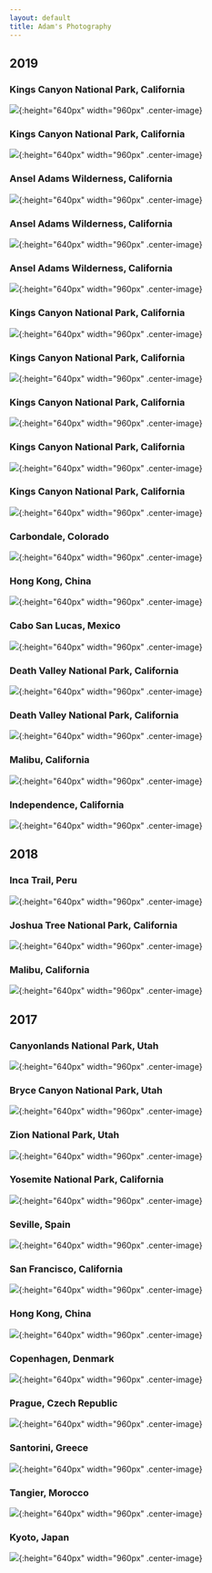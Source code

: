 ```yaml
---
layout: default
title: Adam's Photography
---
```


## 2019

### Kings Canyon National Park, California
![](https://lh3.googleusercontent.com/Zg7a2u0PCUNi2y3R1a_VRfAQAPnHGBV7hEs-vhRp6FvX1bpnJq8NiM9-lnEOF9KuFlMJXu0CJxxJ3zmdwO7OtkchtaPHt6GgkgAW_UzPFlvza3u6aZzASMBHH7ccFFRw9Lmz9IP1sPQ=w2400){:height="640px" width="960px" .center-image}

### Kings Canyon National Park, California
![](https://lh3.googleusercontent.com/InCwrirp7JuvR1i8f9iYZrdWtG3jSwccFdPbkrmq5Q5j6eA_0lTibze4wqVrNfD-GmFr5c_sse5Cr3UE1rP0EM2qu5zIAd_PFL5iZxzPM7UX5euHrVyV5UzeniR-fybiG-HJPamz_Qo=w2400){:height="640px" width="960px" .center-image}

### Ansel Adams Wilderness, California
![](https://lh3.googleusercontent.com/Gjx9NS6dEWJfZmoE7V9GOoRNP3jws6MjJEvv4hgBVzfWI_B67VN7hxTiaXG4TLE_tBEUsxQDjWDzJBb4f8fhMX8v4fZyzGdx5wlpoJW3aBHzMlxleJIe8v8t-8yyR9mgEiH6rY_gm4g=w2400){:height="640px" width="960px" .center-image}

### Ansel Adams Wilderness, California
![](https://lh3.googleusercontent.com/L-7I14JNvNjkc5HJKyBQlTG8UJKjTKTB1cxkpzv-pGQe9nK9wky95ll-bJQLJlcbQ7ZLHAXk1MrBfj4zYMZ-9DQVQFLGlhpezA51KnvgyluZ5DkMAxWxyPih4ErNN0V1hBLygB_sMVA=w2400){:height="640px" width="960px" .center-image}

### Ansel Adams Wilderness, California
![](https://lh3.googleusercontent.com/Uh-fzRIlR-yKCem8935FxPDAnQ6pbEvdpZ2emS6xdaLLKpvG1uLwLqSdPpV-w0RemURIATerf3L0LDxGfg_CnLmnXnmdwGmoF8agwxcnixkMEMj2-LHD_QUqe50Ze-IrflL1v6abMiU=w2400){:height="640px" width="960px" .center-image}

### Kings Canyon National Park, California
![](https://lh3.googleusercontent.com/PeMfb45BatuYGNR1-AzQ_FhsY7WZXVuLHKSeJA2ruAIDBO_a6b_fmLTENcgJfGq5I2dSrLcPbyoG_7RH2Y2smssOj8A0sn39OTLIVuIf-d04q7BnCaTW11-JcJYoJipZO55Z5Ajhijs=w2400){:height="640px" width="960px" .center-image}

### Kings Canyon National Park, California
![](https://lh3.googleusercontent.com/FaUI2SJ1mRlcxPxZX6TcO_p6Mv4AiSMSHNE5OIeTFYS-mxeehfNoywqAYh3QAq7IbEXwvh_n9SEKRgAM9xlw5iLW7a7BgmrRs6Z9y3KR57wI0VNFF2o1CZBiPzSViiWDV4-qt6gOlLE=w2400){:height="640px" width="960px" .center-image}

### Kings Canyon National Park, California
![](https://lh3.googleusercontent.com/RVnVxhwykLWQOQkYTGVMGJr9CWwETNnzvKykdU8VcOc_dIyJOsSR-4PPMxElIQB_4rvG4UuHGxn93-0shcjpGrQhtDYlQSHs4djQxB9CH3xLx1ng1CjD7mQg0Y1CNGsKE8SpeJ0HYBQ=w2400){:height="640px" width="960px" .center-image}

### Kings Canyon National Park, California
![](https://lh3.googleusercontent.com/f20-v0AFHKbynks8-u7u0EI5x2322SroR_RydnaZn0-Xp4TPGfvgzs8dhTIZxNWf-cDDyLRhCGs3bUMW3DoDh7SFpldzWK4xzaK86RHu3ytu0amUglxM1NZoMT8Xt2Du0SUrJtDDraY=w2400){:height="640px" width="960px" .center-image}

### Kings Canyon National Park, California
![](https://lh3.googleusercontent.com/Vk9dVjmQDwC0vd2S_cGW-i5iW3bNW4ypY0cJmIHEK5zA_VxGT64_vDVS-Rz3vIq2dRemM7mNwBdYcqHLLHlpDHM9MTkvMlS_0sQ7Wlo--AXGcgjOrbWyWIv4mAkTcpJC5rqBCl_G6Ik=w2400){:height="640px" width="960px" .center-image}

### Carbondale, Colorado
![](https://lh3.googleusercontent.com/QzNfN6pdBw5hCFQlL_vl-zus55I-r44bNY-unG8PZNox6zv-7DUCBmlgCZT6Qv40tlC7zmOmKJzqvuxVNmv8OXAU73QPnEEgr1Hp2JhhTZQavFhVEoyol3hpZxDHaHijDMnjB_rBW6Y=w2400){:height="640px" width="960px" .center-image}

### Hong Kong, China
![](https://lh3.googleusercontent.com/b79xZj-C2n7f7hUHuXEKeoAVvH3D-kiMbk640SKXW-bwySGkAnw1IjV7CpEULvjjMPKVQmBqsH-CMm-Y-D28QlrFRZOA-5p-smylyqpppJdWV3owpUqDOFnyel7jr5puFZpNtuWtPwQ=w2400){:height="640px" width="960px" .center-image}

### Cabo San Lucas, Mexico
![](https://lh3.googleusercontent.com/E4OegsMrZf5oCKD9J1234WycAv2Qw_SI3yAOCU3yuBZDpXM9DOVWyjcKXIRMUxe0zFPe71FPLr7aHrOTDetFPEOthZ5dXWkZFYbWmrX1P94sf5zsmAzUSJgdsZym7L92WptTNlFIs10=w2400){:height="640px" width="960px" .center-image}

### Death Valley National Park, California
![](https://lh3.googleusercontent.com/VO1FckapUOBIAqdne17aPdYcrCZ_fead6LFJ3esNqY5_bqZMVBQlc4GIKx3kxgxxxNAKLpStA6_TkQVey4tue6g_FuVNRzHS87Xy7U0elHCZLVKbHbsOevrs4DbU4b7YJ5cTNWxWAPA=w2400){:height="640px" width="960px" .center-image}

### Death Valley National Park, California
![](https://lh3.googleusercontent.com/c6658hFl9yvvi9pt7N9Fm1dnw9oCirCwR0qeobBAbRHFdIOHG4PmGPl1avz1BLf7Ku0ZtTmPxvTEq0SAO-RKG3_aeHbcT2QSs21gPlF_LzQVMYXKxDpzN_VFkAk8-8Py_gJ0BrU_uXs=w2400){:height="640px" width="960px" .center-image}

### Malibu, California
![](https://lh3.googleusercontent.com/IR7UoXMmilE_dS4zlEdAAIsROgNqXr8D2xLTc99QJ4mvLGGw2GwJy11USlpx7SyHKiCD3jjBsjGjcIMYly2FV26U6pp5Ev9XE1KSJ3zlMkPas9jx41tvsXI3zFBhVLMn4wVZNEaAEfQ=w2400){:height="640px" width="960px" .center-image}

### Independence, California
![](https://lh3.googleusercontent.com/db_JgAsgbS27tQj3rsuT-KVd73ioWSZ4sEnXECKROREfMHijFwLjTL9CTLAjw33_1IpxGg1uTUR1qJsbLx0gX-s6iDfWYA5bumlN4HfNevF6riJ6-TyrcRxU2A8HwLVppr5k3h_xA_I=w2400){:height="640px" width="960px" .center-image}

## 2018

### Inca Trail, Peru
![](https://lh3.googleusercontent.com/2g0rTvkwf8aE73em9EVRsoellFwvUczV6X4224ed-h-5T_x4QbeIqFNA8Eng88-xHSCSVmz-Rh8A8WMbAD6XHQHommzY9cFP80BtdE7-3qIV7fQjFms5SAX55UZ3q07pNGIJygBfQTM=w2400){:height="640px" width="960px" .center-image}

### Joshua Tree National Park, California
![](https://lh3.googleusercontent.com/Fl3AWeFsYzMVprLhrorqPOKui9gKFlR22cZAPNC682-g1Cfy558hOM2oS40QCSbJzd4upTpXdYpmSiq6A0nnB4P0D4ri1bKgi04mD-XEikdPW6p6rbKHz5T8LDKH__zKZbujuEGcqEs=w2400){:height="640px" width="960px" .center-image}


### Malibu, California
![](https://lh3.googleusercontent.com/6fHEfIosJRAC98lhSZaMFMwxIvSFkiqHF7Z3EzGOW5n-7vgRMvN9yM3XwV78WLYhrygVwnoUGhJPasugES_BRgCSl5i7zcR4KcE6OCJbOdj2Fcsgr2NPfpBemEWxGgUfiAVA0Y2qbpI=w2400){:height="640px" width="960px" .center-image}

## 2017

### Canyonlands National Park, Utah
![](https://lh3.googleusercontent.com/Cs6BQCIcTMr3R7zvDrzLZUGWtxCpQbwlB0enziCdhtGphwlDWdJAYWuAxb1EZRfuhs5nPD2uqhncDg48oRV6hDQE02kcBm8ZqVJgzaFwErJm0U0prPGCRRodbDP5j8rTpC6K_NMXX-k=w2400){:height="640px" width="960px" .center-image}

### Bryce Canyon National Park, Utah
![](https://lh3.googleusercontent.com/wHZUX8fbGQxaqnpZ5WPbghYOaK4AZ-Q5lVMYmYX9VfzYn1hlAVn_QnuFoeFVjBHKQjgOb4t04HkmTN5X7_TebFfVBLnr92EFfN-c_T45G4r1hecrjyM0hQtJyzSdSX5K_UfevKJzRgI=w2400){:height="640px" width="960px" .center-image}

### Zion National Park, Utah
![](https://lh3.googleusercontent.com/q0giABa3KjuqrIdun_hv3FgYSiIyWmHv3Ak0qSMhIZoaF2WEMIkGTLaZ1GLep64qqRyVjhl9jZPIayP3vBiH98s8exmv1GcgMq62v90DDDKFJeSMfDwSUQfdXJ0lWiYRSJeibRhHHLI=w2400){:height="640px" width="960px" .center-image}

### Yosemite National Park, California
![](https://lh3.googleusercontent.com/tqcYQOogCChBvpw5CpwNRBL88FGzkTLApgxzCIWhVC4O_RIdFK-D_6kzaNYFSa8y37PZgCpDV-wK5xo1nAFYW1T3e-ApnRWlrLwowVtfbG-xpuY-_UlxhWTZJ9NeOH14dlfBU422Sa4=w2400){:height="640px" width="960px" .center-image}

### Seville, Spain
![](https://lh3.googleusercontent.com/RJ-I8bUYEO-hpEfPLXiFxLxKs88km-AeiQWogNPDaqyyYZFlBLc5iKGssaXeVtVKBgKorW9zjyftXwv6iHLF9h1OHl_zzlPkMgzj62VvH89asWlu_Vm-KEyptqZDSL1zDmJdXDC-NqQ=w2400){:height="640px" width="960px" .center-image}

### San Francisco, California
![](https://lh3.googleusercontent.com/Ub3xxhAI3Nd3vNxGqlk8wGZ4W35qRYOTjD0PZXpjF5vkStPimbCYDN9tQtzxll9m9LqMcCpurYGKnFUO_dQtJeqIfVzWGqwm3LxmwrHY8RLkbaH5mucMvGAAlYg-UTNtu6j2Q5KffQo=w2400){:height="640px" width="960px" .center-image}

### Hong Kong, China
![](https://lh3.googleusercontent.com/MmsIfOJhDNYJhFcNhPL_162W6HdZT89mZjR1viyEOy4BtNm5QAYqV7lJHzHpWigaJOJ7Ro27m4cjiuDYvhMi99nuiPaHV7kEeGVsxRiaatsRQyjs731pPaji1wo0skQW_Zm_ngcBX8M=w2400){:height="640px" width="960px" .center-image}

### Copenhagen, Denmark
![](https://lh3.googleusercontent.com/oydQ3WpRxYM0lX-F_lAwIs2Y0_Y85LMnePwMfSiP8EoZgBhajtLdjSAlBLinSLLvhf6zoxCMXlpucA31Yhcj4HsCTRhwv51PolvaV-nbyaC42kwyLBeS9Al7Rj3kEVmxw9veeoAHGi4=w2400){:height="640px" width="960px" .center-image}

### Prague, Czech Republic
![](https://lh3.googleusercontent.com/xERXWZNIfR6TdI-zH9HkORKxPSOHBVqxXFLQuMfQPSdtTrTmxrZqhCOgy6ifLPhBwneC23Bt-Pdl7wP8D5q9JCo1e7ZuT3EZY0uoSecZHA78Et1F3IuR3GCxh3eia4SPXfBDJhDqXik=w2400){:height="640px" width="960px" .center-image}

### Santorini, Greece
![](https://lh3.googleusercontent.com/l_VCUWUvkYNWAynZKH-kcqZ2qlx8Ba4RnaXxR1lSqz9E9CbTi-ZqVTCG1bWVt9h-6e_sHg-5HvihuWKeRxwkQy9fa9Z547byd38XjhzVM7bMm7fL7v6kh3oeNmYB-B2_IYXKATPSD60=w2400){:height="640px" width="960px" .center-image}

### Tangier, Morocco
![](https://lh3.googleusercontent.com/Egx9asESg6Q-55mAg_CgpoAouw7qjCZFIqgUjESZpdLOuLisS_N095pT3XDx3_Q0OvsmdcxzJDUVAM4L1Xhl7vuBIUFUuCXNk6-d6QsIV3-HGdteJasXcKHt9zmJEp5m4da1r4jHmRc=w2400){:height="640px" width="960px" .center-image}

### Kyoto, Japan
![](https://lh3.googleusercontent.com/Q1xyomg9PD90HYBIgR2m48c0qb_bEs2yLvJPdfUuvS0Y16MExQEAUrz8HTeIS1U0vPJQL1ch0Oq73P2GjLpt8czlJJ06MSdsDdfUnqeC-uEVO48wVBPU3LkhGnp47w8QzNm1FmTgM8w=w2400){:height="640px" width="960px" .center-image}
